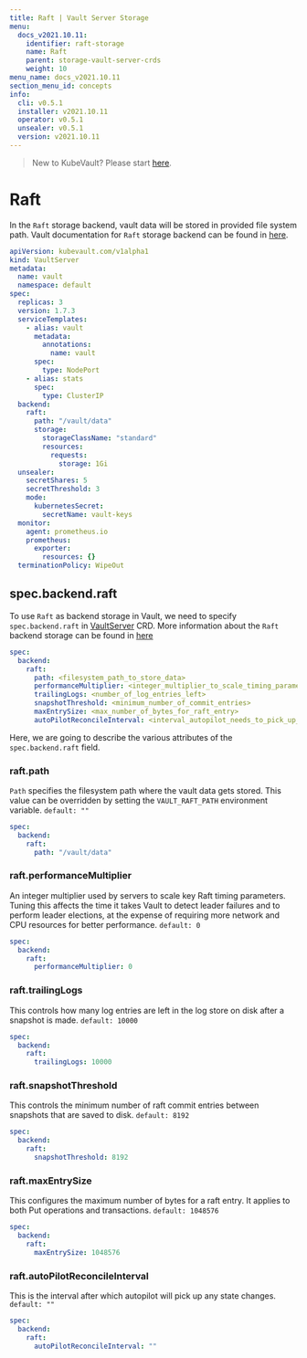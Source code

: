 ```yaml
---
title: Raft | Vault Server Storage
menu:
  docs_v2021.10.11:
    identifier: raft-storage
    name: Raft
    parent: storage-vault-server-crds
    weight: 10
menu_name: docs_v2021.10.11
section_menu_id: concepts
info:
  cli: v0.5.1
  installer: v2021.10.11
  operator: v0.5.1
  unsealer: v0.5.1
  version: v2021.10.11
---
```


> New to KubeVault? Please start [here](/docs/v2021.10.11/concepts/README).

# Raft

In the `Raft` storage backend, vault data will be stored in provided file system path. Vault documentation for `Raft` storage backend can be found in [here](https://www.vaultproject.io/docs/configuration/storage/raft.html).

```yaml
apiVersion: kubevault.com/v1alpha1
kind: VaultServer
metadata:
  name: vault
  namespace: default
spec:
  replicas: 3
  version: 1.7.3
  serviceTemplates:
    - alias: vault
      metadata:
        annotations:
          name: vault
      spec:
        type: NodePort
    - alias: stats
      spec:
        type: ClusterIP
  backend:
    raft:
      path: "/vault/data"
      storage:
        storageClassName: "standard"
        resources:
          requests:
            storage: 1Gi
  unsealer:
    secretShares: 5
    secretThreshold: 3
    mode:
      kubernetesSecret:
        secretName: vault-keys
  monitor:
    agent: prometheus.io
    prometheus:
      exporter:
        resources: {}
  terminationPolicy: WipeOut

```

## spec.backend.raft

To use `Raft` as backend storage in Vault, we need to specify `spec.backend.raft` in [VaultServer](/docs/v2021.10.11/concepts/vault-server-crds/vaultserver) CRD.
More information about the `Raft` backend storage can be found in [here](https://www.vaultproject.io/docs/configuration/storage/raft.html)

```yaml
spec:
  backend:
    raft:
      path: <filesystem_path_to_store_data>
      performanceMultiplier: <integer_multiplier_to_scale_timing_parameters>
      trailingLogs: <number_of_log_entries_left>
      snapshotThreshold: <minimum_number_of_commit_entries>
      maxEntrySize: <max_number_of_bytes_for_raft_entry>
      autoPilotReconcileInterval: <interval_autopilot_needs_to_pick_up_state_chyanges>
```

Here, we are going to describe the various attributes of the `spec.backend.raft` field.

### raft.path

`Path` specifies the filesystem path where the vault data gets stored. This value can be overridden by setting the `VAULT_RAFT_PATH` environment variable. `default: ""`

```yaml
spec:
  backend:
    raft:
      path: "/vault/data"
```

### raft.performanceMultiplier

An integer multiplier used by servers to scale key Raft timing parameters. Tuning this affects the time it takes Vault to detect leader failures and to perform leader elections, at the expense of requiring more network and CPU resources for better performance. `default: 0`
```yaml
spec:
  backend:
    raft:
      performanceMultiplier: 0
```

### raft.trailingLogs

This controls how many log entries are left in the log store on disk after a snapshot is made. `default: 10000`
```yaml
spec:
  backend:
    raft:
      trailingLogs: 10000
```

### raft.snapshotThreshold

This controls the minimum number of raft commit entries between snapshots that are saved to disk. `default: 8192`
```yaml
spec:
  backend:
    raft:
      snapshotThreshold: 8192
```

### raft.maxEntrySize

This configures the maximum number of bytes for a raft entry. It applies to both Put operations and transactions. `default: 1048576`
```yaml
spec:
  backend:
    raft:
      maxEntrySize: 1048576
```

### raft.autoPilotReconcileInterval

This is the interval after which autopilot will pick up any state changes. `default: ""`
```yaml
spec:
  backend:
    raft:
      autoPilotReconcileInterval: ""
```